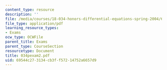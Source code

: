 ```yaml
---
content_type: resource
description: ''
file: /media/courses/18-034-honors-differential-equations-spring-2004/69544c273134cb3ff57214752a6657d9_034pexam2.pdf
file_type: application/pdf
learning_resource_types:
- Exams
ocw_type: OCWFile
parent_title: Exams
parent_type: CourseSection
resourcetype: Document
title: 034pexam2.pdf
uid: 69544c27-3134-cb3f-f572-14752a6657d9
---
```


